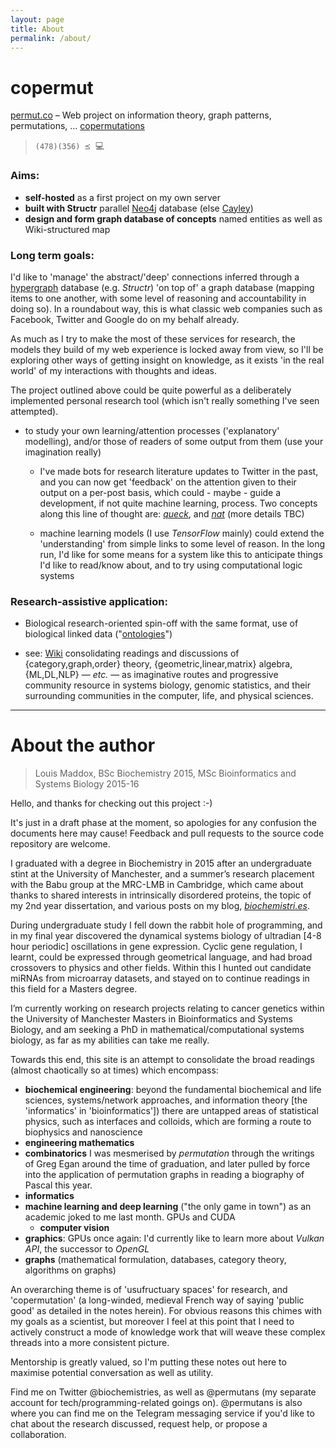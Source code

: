 ```yaml
---
layout: page
title: About
permalink: /about/
---
```


# copermut

[permut.co](http://permut.co) – Web project on information theory, graph patterns, permutations, … [copermutations](permut.co/Copermutations-Mathematical-meanings/)

> `(478)(356) ⪯ `:computer:

### Aims:
- __self-hosted__ as a first project on my own server
- __built with Structr__ parallel [Neo4j](https://neo4j.com) database (else [Cayley](https://github.com/cayleygraph/cayley))
- __design and form graph database of concepts__ named entities as well as Wiki-structured map

### Long term goals:

I'd like to 'manage' the abstract/'deep' connections inferred through a [hypergraph](https://en.wikipedia.org/wiki/Hypergraph) database (e.g. _Structr_) 'on top of' a graph database (mapping items to one another, with some level of reasoning and accountability in doing so). In a roundabout way, this is what classic web companies such as Facebook, Twitter and Google do on my behalf already.

As much as I try to make the most of these services for research, the models they build of my web experience is locked away from view, so I'll be exploring other ways of getting insight on knowledge, as it exists 'in the real world' of my interactions with thoughts and ideas.

The project outlined above could be quite powerful as a deliberately implemented personal research tool (which isn't really something I've seen attempted).

- to study your own learning/attention processes ('explanatory' modelling), and/or those of readers of some output from them (use your imagination really)
  - I've made bots for research literature updates to Twitter in the past, and you can now get 'feedback' on the attention given to their output on a per-post basis, which could - maybe - guide a development, if not quite machine learning, process. Two concepts along this line of thought are: [_queck_](https://github.com/lmmx/queck), and [_nat_](https://github.com/lmmx/nat/wiki) (more details TBC)

  - machine learning models (I use _TensorFlow_ mainly) could extend the 'understanding' from simple links to some level of reason. In the long run, I'd like for some means for a system like this to anticipate things I'd like to read/know about, and to try using computational logic systems


### Research-assistive application:
- Biological research-oriented spin-off with the same format, use of biological linked data ("[ontologies](http://obofoundry.org)")

- see: [Wiki](https://github.com/lmmx/copermut/wiki) consolidating readings and discussions of {category,graph,order} theory, {geometric,linear,matrix} algebra, {ML,DL,NLP} — _etc._ — as imaginative routes and progressive community resource in systems biology, genomic statistics, and their surrounding communities in the computer, life, and physical sciences.

- - -

# About the author

> Louis Maddox, BSc Biochemistry 2015, MSc Bioinformatics and Systems Biology 2015-16

Hello, and thanks for checking out this project :-)

It's just in a draft phase at the moment, so apologies for any confusion the documents here may cause! Feedback and pull requests to the source code repository are welcome.

I graduated with a degree in Biochemistry in 2015 after an undergraduate stint at the University of Manchester, and a summer’s research placement with the Babu group at the MRC-LMB in Cambridge, which came about thanks to shared interests in intrinsically disordered proteins, the topic of my 2nd year dissertation, and various posts on my blog, [_biochemistri.es_](http://biochemistri.es).

During undergraduate study I fell down the rabbit hole of programming, and in my final year discovered the dynamical systems biology of ultradian [4-8 hour periodic] oscillations in gene expression. Cyclic gene regulation, I learnt, could be expressed through geometrical language, and had broad crossovers to physics and other fields. Within this I hunted out candidate miRNAs from microarray datasets, and stayed on to continue readings in this field for a Masters degree.

I’m currently working on research projects relating to cancer genetics within the University of Manchester Masters in Bioinformatics and Systems Biology, and am seeking a PhD in mathematical/computational systems biology, as far as my abilities can take me really.

Towards this end, this site is an attempt to consolidate the broad readings (almost chaotically so at times) which encompass:

- __biochemical engineering__: beyond the fundamental biochemical and life sciences, systems/network approaches, and information theory [the 'informatics' in 'bioinformatics']) there are untapped areas of statistical physics, such as interfaces and colloids, which are forming a route to biophysics and nanoscience
- __engineering mathematics__
- __combinatorics__ I was mesmerised by _permutation_ through the writings of Greg Egan around the time of graduation, and later pulled by force into the application of permutation graphs in reading a biography of Pascal this year.
- __informatics__
- __machine learning and deep learning__ ("the only game in town") as an academic joked to me last month. GPUs and CUDA
  - __computer vision__
- __graphics__: GPUs once again: I'd currently like to learn more about _Vulkan API_, the successor to _OpenGL_
- __graphs__ (mathematical formulation, databases, category theory, algorithms on graphs)

An overarching theme is of 'usufructuary spaces' for research, and 'copermutation' (a long-winded, medieval French way of saying 'public good' as detailed in the notes herein). For obvious reasons this chimes with my goals as a scientist, but moreover I feel at this point that I need to actively construct a mode of knowledge work that will weave these complex threads into a more consistent picture.

Mentorship is greatly valued, so I'm putting these notes out here to maximise potential conversation as well as utility.

Find me on Twitter @biochemistries, as well as @permutans (my separate account for tech/programming-related goings on). @permutans is also where you can find me on the Telegram messaging service if you'd like to chat about the research discussed, request help, or propose a collaboration.
